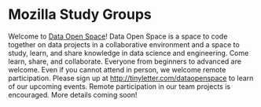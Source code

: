 Mozilla Study Groups
============

Welcome to [Data Open Space](http://dataopenspace.github.io/studyGroup)! Data Open Space is a space to code together on data projects in a collaborative environment and a space to study, learn, and share knowledge in data science and engineering. Come learn, share, and collaborate. Everyone from beginners to advanced are welcome. Even if you cannot attend in person, we welcome remote participation. Please sign up at http://tinyletter.com/dataopenspace to learn of our upcoming events. Remote participation in our team projects is encouraged. More details coming soon!

